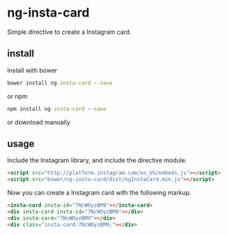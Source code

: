 # ng-insta-card

Simple directive to create a Instagram card.

## install
Install with bower

```cmd
bower install ng-insta-card --save
```

or npm

```cmd
npm install ng-insta-card --save
```
or download manually

## usage


Include the Instagram library, and include the directive module.

```html
<script src="http://platform.instagram.com/en_US/embeds.js"></script>
<script src="bower/ng-insta-card/dist/ngInstaCard.min.js"></script>
```

Now you can create a Instagram card with the following markup.

```html
<insta-card insta-id="7NcWOyzBM9"></insta-card>
<div insta-card insta-id="7NcWOyzBM9"></div>
<div insta-card="7NcWOyzBM9"></div>
<div class="insta-card:7NcWOyzBM9;"></div>
```